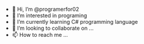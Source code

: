 - 👋 Hi, I’m @programerfor02
- 👀 I’m interested in programing
- 🌱 I’m currently learning C# programming language
- 💞️ I’m looking to collaborate on ...
- 📫 How to reach me ...

<!---
programerfor02/programerfor02 is a ✨ special ✨ repository because its `README.md` (this file) appears on your GitHub profile.
You can click the Preview link to take a look at your changes.
--->

